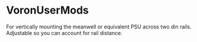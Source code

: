 # VoronUserMods

For vertically mounting the meanwell or equivalent PSU across two din rails.  Adjustable so you can account for rail distance.  